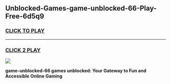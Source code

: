 
## Unblocked-Games-game-unblocked-66-Play-Free-6d5q9
<h3>
<a href="https://premium76.site?title=game-unblocked-66&ref=23A">CLICK TO PLAY</a></h3>
<hr>

<h3>
<a href="https://premium76.site?title=game-unblocked-66&ref=23A">CLICK 2 PLAY</a>
  
</h3>

<a href="https://premium76.site?title=game-unblocked-66&ref=23A"><img src="https://clearcache.store/games.png"></a>


**game-unblocked-66 games unblocked: Your Gateway to Fun and Accessible Online Gaming**
